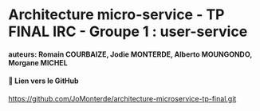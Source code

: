 # Architecture micro-service - TP FINAL IRC - Groupe 1 : user-service 
#### auteurs: Romain COURBAIZE, Jodie MONTERDE, Alberto MOUNGONDO, Morgane MICHEL
#### 📂 Lien vers le GitHub
https://github.com/JoMonterde/architecture-microservice-tp-final.git

